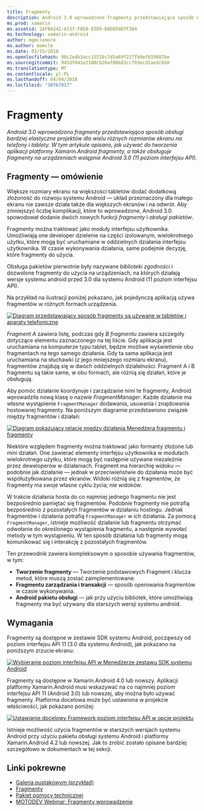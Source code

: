 ```yaml
---
title: Fragmenty
description: Android 3.0 wprowadzono fragmenty przedstawiająca sposób obsługi bardziej elastyczne projektów dla wielu różnych rozmiarów ekranu na telefony i tablety. W tym artykule opisano, jak używać do tworzenia aplikacji platformy Xamarin.Android fragmenty, a także obsługuje fragmenty na urządzeniach wstępnie Android 3.0 (11 poziom interfejsu API).
ms.prod: xamarin
ms.assetid: 1AFB4242-A337-F8E0-83D9-B8D850D7F384
ms.technology: xamarin-android
author: mgmclemore
ms.author: mamcle
ms.date: 03/15/2018
ms.openlocfilehash: 08c2edb3acc15518c7d5a69f227fb9ef819887be
ms.sourcegitcommit: 945df041e2180cb20af08b83cc703ecd1aedc6b0
ms.translationtype: MT
ms.contentlocale: pl-PL
ms.lasthandoff: 04/04/2018
ms.locfileid: "30767017"
---
```

# <a name="fragments"></a>Fragmenty

_Android 3.0 wprowadzono fragmenty przedstawiająca sposób obsługi bardziej elastyczne projektów dla wielu różnych rozmiarów ekranu na telefony i tablety. W tym artykule opisano, jak używać do tworzenia aplikacji platformy Xamarin.Android fragmenty, a także obsługuje fragmenty na urządzeniach wstępnie Android 3.0 (11 poziom interfejsu API)._

## <a name="fragments-overview"></a>Fragmenty — omówienie

Większe rozmiary ekranu na większości tabletów dodać dodatkową złożoność do rozwoju systemu Android — układ przeznaczony dla małego ekranu nie zawsze działa także dla większych ekranów i na odwrót. Aby zmniejszyć liczbę komplikacji, które to wprowadzone, Android 3.0 spowodował dodanie dwóch nowych funkcji *fragmenty* i *obsługi pakietów*.

Fragmenty można traktować jako moduły interfejsu użytkownika. Umożliwiają one developer dzielenie na części izolowanym, wielokrotnego użytku, które mogą być uruchamiane w oddzielnych działania interfejsu użytkownika. W czasie wykonywania działania, same podejmie decyzję, które fragmenty do użycia.

Obsługa pakietów pierwotnie były nazywane *biblioteki zgodności* i dozwolone fragmenty do użycia na urządzeniach, na których działają wersje systemu android przed 3.0 dla systemu Android (11 poziom interfejsu API).

Na przykład na ilustracji poniżej pokazano, jak pojedynczą aplikacją używa fragmentów w różnych formach urządzenia.

[![Diagram przedstawiający sposób fragmenty są używane w tabletów i aparaty telefoniczne](images/00.png)](images/00.png#lightbox)

*Fragment A* zawiera listę, podczas gdy *B fragmentu* zawiera szczegóły dotyczące elementu zaznaczonego na tej liście. Gdy aplikacja jest uruchamiana na komputerze typu tablet, będzie możliwe wyświetlenie obu fragmentach na tego samego działania. Gdy ta sama aplikacja jest uruchamiana na słuchawki (z jego mniejszego rozmiaru ekranu), fragmentów znajdują się w dwóch oddzielnych działalności. Fragment A i B fragmentu są takie same, w obu formach, ale różnią się działań, które je obsługują.

Aby pomóc działanie koordynuje i zarządzanie nimi te fragmenty, Android wprowadziła nową klasę o nazwie *FragmentManager*. Każde działanie ma własne wystąpienie `FragmentManager` dodawania, usuwania i znajdowania hostowanej fragmenty. Na poniższym diagramie przedstawiono związek między fragmentów i działań:

[![Diagram pokazujący relacje między działania Menedżera fragmentu i fragmenty](images/01.png)](images/01.png#lightbox)

Niektóre względem fragmenty można traktować jako formanty złożone lub mini działań. One zawierać elementy interfejsu użytkownika w modułach wielokrotnego użytku, które mogą być następnie używane niezależnie przez deweloperów w działaniach. Fragment ma hierarchię widoku — podobnie jak działanie — jednak w przeciwieństwie do działania może być współużytkowana przez ekranów. Widoki różnią się z fragmentów, że fragmenty ma swoje własne cyklu życia; nie widoków.

W trakcie działania hosta do co najmniej jednego fragmentu nie jest bezpośrednio pamiętać się fragmentów. Podobnie fragmenty nie potrafią bezpośrednio z pozostałych fragmentów w działaniu hostingu. Jednak fragmentów i działania potrafią `FragmentManager` w ich działania. Za pomocą `FragmentManager`, istnieje możliwość działanie lub fragmentu otrzymać odwołanie do określonego wystąpienia fragmentu, a następnie wywołać metody w tym wystąpieniu. W ten sposób działania lub fragmenty mogą komunikować się i interakcję z pozostałych fragmentów.

Ten przewodnik zawiera kompleksowym o sposobie używania fragmentów, w tym:

-   **Tworzenie fragmenty** — Tworzenie podstawowych Fragment i klucza metod, które muszą zostać zaimplementowane.
-   **Fragmentu zarządzania i transakcji** — sposób operowania fragmentów w czasie wykonywania.
-   **Android pakietu obsługi** — jak przy użyciu bibliotek, które umożliwiają fragmenty ma być używany dla starszych wersji systemu android.


## <a name="requirements"></a>Wymagania

Fragmenty są dostępne w zestawie SDK systemu Android, począwszy od poziom interfejsu API 11 (3.0 dla systemu Android), jak pokazano na poniższym zrzucie ekranu:

[![Wybieranie poziom interfejsu API w Menedżerze zestawu SDK systemu Android](images/02.png)](images/02.png#lightbox)

Fragmenty są dostępne w Xamarin.Android 4.0 lub nowszy. Aplikacji platformy Xamarin.Android musi wskazywać na co najmniej poziom interfejsu API 11 (Android 3.0) lub nowszej, aby można było używać fragmenty. Platforma docelowa może być ustawiona w projekcie właściwości, jak pokazano poniżej:

[![Ustawianie docelowy Framework poziom interfejsu API w opcje projektu](images/03-sml.png)](images/03.png#lightbox)

Istnieje możliwość użycia fragmentów w starszych wersjach systemu Android przy użyciu pakietu obsługi systemu Android i platformy Xamarin.Android 4.2 lub nowszej. Jak to zrobić zostało opisane bardziej szczegółowo w dokumentach w tej sekcji.


## <a name="related-links"></a>Linki pokrewne

- [Galeria pustakowym (przykład)](https://developer.xamarin.com/samples/monodroid/HoneycombGallery)
- [Fragmenty](http://developer.android.com/guide/topics/fundamentals/fragments.html)
- [Pakiet pomocy technicznej](http://developer.android.com/sdk/compatibility-library.html)
- [MOTODEV Webinar: Fragmenty wprowadzenie](http://motodev.adobeconnect.com/p9h1aqk3ttn/)
